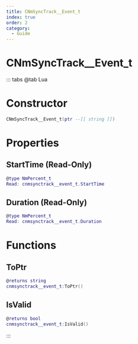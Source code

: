 ```yaml
---
title: CNmSyncTrack__Event_t
index: true
order: 2
category:
  - Guide
---
```


# CNmSyncTrack__Event_t

::: tabs
@tab Lua
# Constructor
```lua
CNmSyncTrack__Event_t(ptr --[[ string ]])
```
# Properties
## StartTime (Read-Only)
```lua
@type NmPercent_t
Read: cnmsynctrack__event_t.StartTime
```
## Duration (Read-Only)
```lua
@type NmPercent_t
Read: cnmsynctrack__event_t.Duration
```
# Functions
## ToPtr
```lua
@returns string
cnmsynctrack__event_t:ToPtr()
```
## IsValid
```lua
@returns bool
cnmsynctrack__event_t:IsValid()
```

:::
